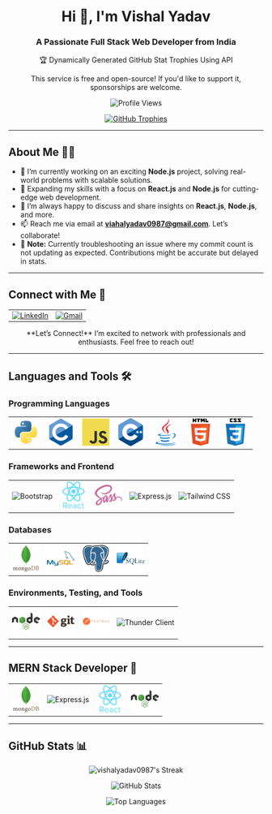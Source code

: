 <h1 align="center">Hi 👋, I'm Vishal Yadav</h1>
<h3 align="center">A Passionate Full Stack Web Developer from India</h3>

<div align="center">
  <p>🏆 Dynamically Generated GitHub Stat Trophies Using API</p>
</div>

<p align="center">
  This service is free and open-source! If you'd like to support it, sponsorships are welcome.
</p>

<p align="center">
  <img src="https://img.shields.io/badge/INT__MIN-Profile%20View-blue?style=for-the-badge&labelColor=blue&color=gray" alt="Profile Views" />
</p>

<p align="center">
  <a href="https://github.com/ryo-ma/github-profile-trophy">
    <img src="https://github-profile-trophy.vercel.app/?username=vishalyadav0987&theme=juicyfresh&column=6&rank=SSS,SS,S,AAA,AA,A,B,C,UNKNOWN" alt="GitHub Trophies" />
  </a>
</p>

---

## About Me 👨‍💻

- 🚌 I’m currently working on an exciting **Node.js** project, solving real-world problems with scalable solutions.
- 🎯 Expanding my skills with a focus on **React.js** and **Node.js** for cutting-edge web development.
- 💬 I’m always happy to discuss and share insights on **React.js**, **Node.js**, and more.
- 📫 Reach me via email at **viahalyadav0987@gmail.com**. Let’s collaborate!
- 🚩 **Note:** Currently troubleshooting an issue where my commit count is not updating as expected. Contributions might be accurate but delayed in stats.

---

## Connect with Me 🤝

<table align="center">
  <tr>
    <td align="center">
      <a href="https://linkedin.com/in/vishal-yadav-831049254" target="_blank">
        <img src="https://raw.githubusercontent.com/rahuldkjain/github-profile-readme-generator/master/src/images/icons/Social/linked-in-alt.svg" alt="LinkedIn" height="50" width="55" />
      </a>
    </td>
    <td align="center">
      <a href="mailto:viahalyadav0987@gmail.com" target="_blank">
        <img src="https://static.vecteezy.com/system/resources/previews/020/964/377/original/gmail-mail-icon-for-web-design-free-png.png" alt="Gmail" height="55" width="55" />
      </a>
    </td>
  </tr>
</table>

<p align="center">**Let’s Connect!** I’m excited to network with professionals and enthusiasts. Feel free to reach out!</p>

---

## Languages and Tools 🛠️

### Programming Languages
<table>
  <tr>
    <td align="center"><img src="https://github.com/devicons/devicon/blob/master/icons/python/python-original.svg" title="Python" alt="Python" width="55" height="55"/></td>
    <td align="center"><img src="https://github.com/devicons/devicon/blob/master/icons/c/c-original.svg" title="C" alt="C" width="55" height="55"/></td>
    <td align="center"><img src="https://github.com/devicons/devicon/blob/master/icons/javascript/javascript-original.svg" title="JavaScript" alt="JavaScript" width="55" height="55"/></td>
    <td align="center"><img src="https://raw.githubusercontent.com/devicons/devicon/master/icons/cplusplus/cplusplus-original.svg" alt="C++" width="55" height="55"/></td>
    <td align="center"><img src="https://raw.githubusercontent.com/devicons/devicon/master/icons/java/java-original.svg" alt="Java" width="55" height="55"/></td>
    <td align="center"><img src="https://raw.githubusercontent.com/devicons/devicon/master/icons/html5/html5-original-wordmark.svg" alt="HTML5" width="55" height="55"/></td>
    <td align="center"><img src="https://raw.githubusercontent.com/devicons/devicon/master/icons/css3/css3-original-wordmark.svg" alt="CSS3" width="55" height="55"/></td>
  </tr>
</table>

### Frameworks and Frontend
<table>
  <tr>
    <td align="center"><img src="https://getbootstrap.com/docs/5.3/assets/brand/bootstrap-logo-shadow.png" alt="Bootstrap" width="55" height="55"/></td>
    <td align="center"><img src="https://raw.githubusercontent.com/devicons/devicon/master/icons/react/react-original-wordmark.svg" alt="React" width="55" height="55"/></td>
    <td align="center"><img src="https://raw.githubusercontent.com/devicons/devicon/master/icons/sass/sass-original.svg" alt="SASS" width="55" height="55"/></td>
    <td align="center"><img src="https://vectorified.com/images/express-js-icon-20.png" alt="Express.js" width="55" height="55"/></td>
    <td align="center"><img src="https://raw.githubusercontent.com/tailwindlabs/tailwindcss/HEAD/.github/logo-dark.svg" alt="Tailwind CSS" width="55" height="55"/></td>
  </tr>
</table>

### Databases
<table>
  <tr>
    <td align="center"><img src="https://raw.githubusercontent.com/devicons/devicon/master/icons/mongodb/mongodb-original-wordmark.svg" alt="MongoDB" width="55" height="55"/></td>
    <td align="center"><img src="https://github.com/devicons/devicon/blob/master/icons/mysql/mysql-original-wordmark.svg" title="MySQL" alt="MySQL" width="55" height="55"/></td>
    <td align="center"><img src="https://github.com/devicons/devicon/blob/master/icons/postgresql/postgresql-original.svg" title="PostgreSQL" alt="PostgreSQL" width="55" height="55"/></td>
    <td align="center"><img src="https://github.com/devicons/devicon/blob/master/icons/sqlite/sqlite-original-wordmark.svg" title="SQLite" alt="SQLite" width="55" height="55"/></td>
  </tr>
</table>

### Environments, Testing, and Tools
<table>
  <tr>
    <td align="center"><img src="https://github.com/devicons/devicon/blob/master/icons/nodejs/nodejs-original-wordmark.svg" title="Node.js" alt="Node.js" width="55" height="55"/></td>
    <td align="center"><img src="https://github.com/devicons/devicon/blob/master/icons/git/git-original-wordmark.svg" title="Git" alt="Git" width="55" height="55"/></td>
    <td align="center"><img src="https://github.com/devicons/devicon/blob/master/icons/postman/postman-original-wordmark.svg" title="Postman" alt="Postman" width="55" height="55"/></td>
    <td align="center"><img src="https://raw.githubusercontent.com/thunderclient/thunder-client-support/master/images/thunder-icon.png" title="Thunder Client" alt="Thunder Client" width="55" height="55"/></td>
  </tr>
</table>

---

## MERN Stack Developer 🚀
<table>
  <tr>
    <td align="center"><img src="https://raw.githubusercontent.com/devicons/devicon/master/icons/mongodb/mongodb-original-wordmark.svg" alt="MongoDB" width="55" height="55"/></td>
    <td align="center"><img src="https://vectorified.com/images/express-js-icon-20.png" alt="Express.js" width="55" height="55"/></td>
    <td align="center"><img src="https://raw.githubusercontent.com/devicons/devicon/master/icons/react/react-original-wordmark.svg" alt="React.js" width="55" height="55"/></td>
    <td align="center"><img src="https://github.com/devicons/devicon/blob/master/icons/nodejs/nodejs-original-wordmark.svg" title="Node.js" alt="Node.js" width="55" height="55"/></td>
  </tr>
</table>

---



## GitHub Stats 📊

<p align="center" >
  <img src="https://github-readme-streak-stats.herokuapp.com/?user=vishalyadav0987&theme=highcontrast&hide_border=true" alt="vishalyadav0987's Streak" />
</p>


<p align="center">
  <img src="https://github-readme-stats.vercel.app/api?username=vishalyadav0987&show_icons=true&theme=highcontrast&hide_border=true&border_radius=5&card_width=800" alt="GitHub Stats" />
</p>

<p align="center">
  <img src="https://github-readme-stats.vercel.app/api/top-langs/?username=vishalyadav0987&theme=highcontrast&hide_border=true&border_radius=5&card_width=800" alt="Top Languages" />
</p>
